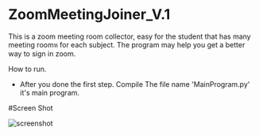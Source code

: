 # ZoomMeetingJoiner_V.1
This is a zoom meeting room collector, easy for the student that has many meeting roomห for each subject. The program may help you get a better way to sign in zoom.

How to run.
- After you done the first step. Compile The file name 'MainProgram.py' it's main program.

#Screen Shot

![screenshot](https://user-images.githubusercontent.com/77887797/127494633-e343cece-13b4-4866-8cd4-7953585b4a97.gif)
